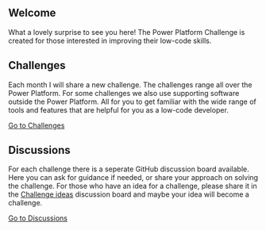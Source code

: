 ## Welcome
What a lovely surprise to see you here! The Power Platform Challenge is created for those interested in improving their low-code skills.

## Challenges
Each month I will share a new challenge. The challenges range all over the Power Platform. For some challenges we also use supporting software outside the Power Platform. All for you to get familiar with the wide range of tools and features that are helpful for you as a low-code developer.

[Go to Challenges](challenges.md)

## Discussions
For each challenge there is a seperate GitHub discussion board available. Here you can ask for guidance if needed, or share your approach on solving the challenge. 
For those who have an idea for a challenge, please share it in the [Challenge ideas](https://github.com/miguelverweij/PowerPlatformChallenge/discussions/2) discussion board and maybe your idea will become a challenge.

[Go to Discussions](https://github.com/miguelverweij/PowerPlatformChallenge/discussions)
